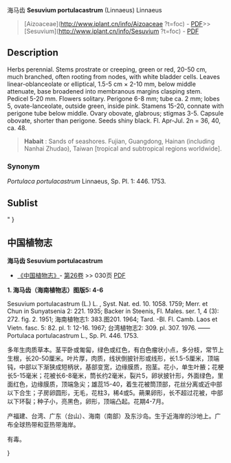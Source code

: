 海马齿 **Sesuvium portulacastrum** (Linnaeus) Linnaeus

> [Aizoaceae](http://www.iplant.cn/info/Aizoaceae ?t=foc) - [PDF](http://iplant.cn/foc/pdf/Aizoaceae.pdf)>>[Sesuvium](http://www.iplant.cn/info/Sesuvium ?t=foc) - [PDF](http://www.iplant.cn/foc/pdf/Sesuvium.pdf)

## Description

Herbs perennial. Stems prostrate or creeping, green or red, 20-50 cm, much branched, often rooting from nodes, with white bladder cells. Leaves linear-oblanceolate or elliptical, 1.5-5 cm × 2-10 mm, below middle attenuate, base broadened into membranous margins clasping stem. Pedicel 5-20 mm. Flowers solitary. Perigone 6-8 mm; tube ca. 2 mm; lobes 5, ovate-lanceolate, outside green, inside pink. Stamens 15-20, connate with perigone tube below middle. Ovary obovate, glabrous; stigmas 3-5. Capsule obovate, shorter than perigone. Seeds shiny black. Fl. Apr-Jul. 2n = 36, 40, ca. 48.

> **Habait** : 
> Sands of seashores. Fujian, Guangdong, Hainan (including Nanhai Zhudao), Taiwan [tropical and subtropical regions worldwide].

### Synonym
*Portulaca* *portulacastrum* Linnaeus, Sp. Pl. 1: 446. 1753.

## Sublist
"
}
## 中国植物志

**海马齿 Sesuvium portulacastrum**

* [《中国植物志》](http://www.iplant.cn/frps)- [第26卷](http://www.iplant.cn/frps/vol/26) >> 030页 [PDF](http://www.iplant.cn/frps/pdf/26/030.pdf)

**1. 海马齿（海南植物志）图版5: 4-6**

Sesuvium portulacastrum (L.) L. , Syst. Nat. ed. 10. 1058. 1759; Merr. et Chun in Sunyatsenia 2: 221. 1935; Backer in Steenis, Fl. Males. ser. 1, 4 (3): 272. fig. 2. 1951; 海南植物志1: 383.图201. 1964; Tard. -Bl. Fl. Camb. Laos et Vietn. fasc. 5: 82. pl. 1: 12-16. 1967; 台湾植物志2: 309. pl. 307. 1976. ——Portulaca portulacastrum L., Sp. Pl. 446. 1753.

多年生肉质草本。茎平卧或匍匐，绿色或红色，有白色瘤状小点，多分枝，常节上生根，长20-50厘米。叶片厚，肉质，线状倒披针形或线形，长1.5-5厘米，顶端钝，中部以下渐狭成短柄状，基部变宽，边缘膜质，抱茎。花小，单生叶腋；花梗长5-15毫米；花被长6-8毫米，筒长约2毫米，裂片5，卵状披针形，外面绿色，里面红色，边缘膜质，顶端急尖；雄蕊15-40，着生花被筒顶部，花丝分离或近中部以下合生；子房卵圆形，无毛，花柱3，稀4或5。蒴果卵形，长不超过花被，中部以下环裂；种子小，亮黑色，卵形，顶端凸起。花期4-7月。

产福建、台湾、广东（台山）、海南（南部）及东沙岛。生于近海岸的沙地上。广布全球热带和亚热带海岸。

有毒。

}